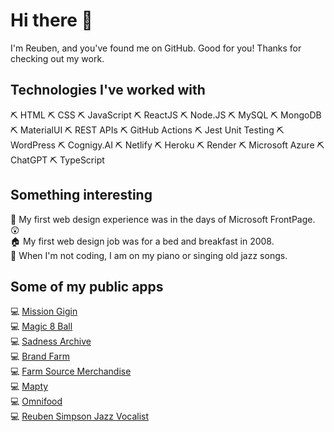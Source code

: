 # Hi there 👋

I'm Reuben, and you've found me on GitHub. Good for you! Thanks for checking out my work.

## Technologies I've worked with

  ⛏ HTML 
  ⛏ CSS 
  ⛏ JavaScript 
  ⛏ ReactJS 
  ⛏ Node.JS 
  ⛏ MySQL 
  ⛏ MongoDB 
  ⛏ MaterialUI 
  ⛏ REST APIs 
  ⛏ GitHub Actions 
  ⛏ Jest Unit Testing 
  ⛏ WordPress 
  ⛏ Cognigy.AI
  ⛏ Netlify 
  ⛏ Heroku 
  ⛏ Render
  ⛏ Microsoft Azure 
  ⛏ ChatGPT 
  ⛏ TypeScript  
  
## Something interesting
🧭 My first web design experience was in the days of Microsoft FrontPage. 😲  
🏠 My first web design job was for a bed and breakfast in 2008.  
🎷 When I'm not coding, I am on my piano or singing old jazz songs.   
<!--⚡ I created my username "nzlotrfan" (New Zealand Lord of the Rings fan) when I was 12 years old. And today, it still holds true!  -->

## Some of my public apps
💻 	[Mission Gigin](https://www.missiongigin.com/?src=github)  
💻 	[Magic 8 Ball](https://nzlotrfan.github.io/magic8ball/?src=github)  
💻 	[Sadness Archive](https://www.sadnessarchive.com/?src=github)  
💻 	[Brand Farm](https://www.brandfarm.co.nz/?src=github)  
💻 	[Farm Source Merchandise](https://fs.brandfarm.co.nz/?src=github)  
💻 	[Mapty](https://nzlotrfan.github.io/mapty/?src=github)  
💻 	[Omnifood](https://omnifood-reuben.netlify.app/?src=github)  
💻 	[Reuben Simpson Jazz Vocalist](https://www.reubensimpson.co.nz/?src=github) 
